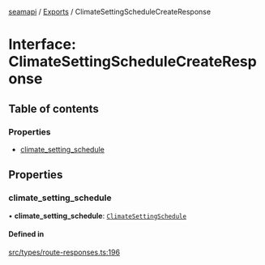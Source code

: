 [seamapi](../README.md) / [Exports](../modules.md) / ClimateSettingScheduleCreateResponse

# Interface: ClimateSettingScheduleCreateResponse

## Table of contents

### Properties

- [climate\_setting\_schedule](ClimateSettingScheduleCreateResponse.md#climate_setting_schedule)

## Properties

### climate\_setting\_schedule

• **climate\_setting\_schedule**: [`ClimateSettingSchedule`](../modules.md#climatesettingschedule)

#### Defined in

[src/types/route-responses.ts:196](https://github.com/seamapi/javascript/blob/main/src/types/route-responses.ts#L196)
